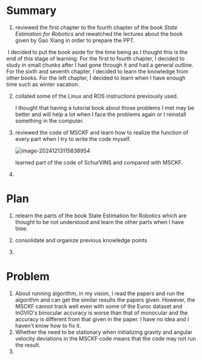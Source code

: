# Summary
1. reviewed the first chapter to the fourth chapter of the book *State Estimation for Robotics* and rewatched the lectures about the book given by Gao Xiang in order to prepare the PPT.

​	I decided to put the book aside for the time being as I thought this is the end of this stage of learning. For the first to fourth chapter, I decided to study in small chunks after I had gone through it and had a general outline. For the sixth and seventh chapter, I decided to learn the knowledge from other books. For the left chapter, I decided to learn when I have enough time such as winter vacation.

2. collated some of the Linux and ROS instructions previously used.

   I thought that having a tutorial book about those problems I met may be better and will help a lot when I face the problems again or I reinstall something in the computer.

3. reviewed the code of MSCKF and learn how to realize the function of every part when I try to write the code myself.

   ![image-20241213115838954](C:\Users\12291\AppData\Roaming\Typora\typora-user-images\image-20241213115838954.png)

   learned part of the code of SchurVINS and compared with MSCKF.

4. 


# Plan 
1. relearn the parts of the book State Estimation for Robotics which are thought to be not understood and learn the other parts when I have time.

2. consolidate and organize previous knowledge points

3. 

   

   

# Problem
1. About running algorithm, in my vision, I read the papers and run the algorithm and can get the similar results the papers given. However, the MSCKF cannot track well even with some of the Euroc dataset and InGVIO's binocular accuracy is worse than that of monocular and the accuracy is different from that given in the paper. I have no idea and I haven't know how to fix it.
1. Whether the need to be stationary when initializing gravity and angular velocity deviations in the MSCKF code means that the code may not run the result.
1. 